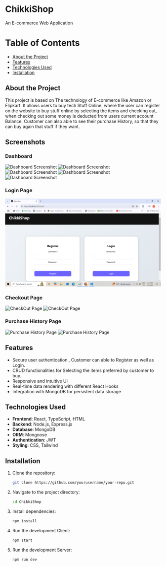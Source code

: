 # ChikkiShop
An E-commerce Web Application

# Table of Contents
- [About the Project](#about-the-project)
- [Features](#features)
- [Technologies Used](#technologies-used)
- [Installation](#installation)

## About the Project
This project is based on The technology of E-commerce like Amazon or Flipkart. It allows users to buy tech Stuff Online, where the user can register on the website to 
buy stuff online by selecting the items and checking out, when checking out some money is deducted from users current account Balance, Customer can also able to see their purchase
History, so that they can buy again that stuff if they want.

## Screenshots

### Dashboard
![Dashboard Screenshot](assets/Screenshot(3).png "Dashboard View")
![Dashboard Screenshot](assets/Screenshot(4).png "Dashboard View")
![Dashboard Screenshot](assets/Screenshot(5).png "Dashboard View")
![Dashboard Screenshot](assets/Screenshot(6).png "Dashboard View")
![Dashboard Screenshot](assets/Screenshot(9).png "Dashboard View")


### Login Page
![Login Page](assets/Screenshot%20(2).png "Login Page View")

### Checkout Page
![CheckOut Page](assets/Screenshot(7).png "CheckOut Page View")
![CheckOut Page](assets/Screenshot(8).png "CheckOut Page View")

### Purchase History Page
![Purchase History Page](assets/Screenshot(10).png "Purchase History Page View")
![Purchase History Page](assets/Screenshot(11).png "Purchase History Page View")

## Features
- Secure user authentication , Customer can able to Register as well as Login.
- CRUD functionalities for Selecting the items preferred by customer to buy.
- Responsive and intuitive UI 
- Real-time data rendering with different React Hooks
- Integration with MongoDB for persistent data storage

## Technologies Used
- **Frontend**: React, TypeScript, HTML
- **Backend**: Node.js, Express.js
- **Database**: MongoDB
- **ORM**: Mongoose
- **Authentication**: JWT
- **Styling**: CSS, Tailwind

## Installation

1. Clone the repository:
   ```bash
   git clone https://github.com/yourusername/your-repo.git

2. Navigate to the project directory:
   ```bash
   cd ChikkiShop

3. Install dependencies:
   ```bash
   npm install

4. Run the development Client:
   ```bash
   npm start

5. Run the development Server:
   ```bash
   npm run dev
